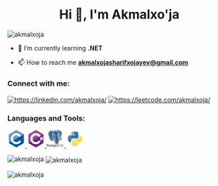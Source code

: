 <h1 align="center">Hi 👋, I'm Akmalxo'ja</h1>
<p align="left"> <img src="https://komarev.com/ghpvc/?username=akmalxoja&label=Profile%20views&color=0e75b6&style=flat" alt="akmalxoja" /> </p>

- 🌱 I’m currently learning **.NET**

- 📫 How to reach me **akmalxojasharifxojayev@gmail.com**

<h3 align="left">Connect with me:</h3>
<p align="left">
<a href="https://linkedin.com/in/https://linkedin.com/akmalxoja/" target="blank"><img align="center" src="https://raw.githubusercontent.com/rahuldkjain/github-profile-readme-generator/master/src/images/icons/Social/linked-in-alt.svg" alt="https://linkedin.com/akmalxoja/" height="30" width="40" /></a>
<a href="https://www.leetcode.com/https://leetcode.com/akmalxoja/" target="blank"><img align="center" src="https://raw.githubusercontent.com/rahuldkjain/github-profile-readme-generator/master/src/images/icons/Social/leet-code.svg" alt="https://leetcode.com/akmalxoja/" height="30" width="40" /></a>
</p>

<h3 align="left">Languages and Tools:</h3>
<p align="left"> <a href="https://www.cprogramming.com/" target="_blank" rel="noreferrer"> <img src="https://raw.githubusercontent.com/devicons/devicon/master/icons/c/c-original.svg" alt="c" width="40" height="40"/> </a> <a href="https://www.w3schools.com/cs/" target="_blank" rel="noreferrer"> <img src="https://raw.githubusercontent.com/devicons/devicon/master/icons/csharp/csharp-original.svg" alt="csharp" width="40" height="40"/> </a> <a href="https://www.postgresql.org" target="_blank" rel="noreferrer"> <img src="https://raw.githubusercontent.com/devicons/devicon/master/icons/postgresql/postgresql-original-wordmark.svg" alt="postgresql" width="40" height="40"/> </a> <a href="https://www.python.org" target="_blank" rel="noreferrer"> <img src="https://raw.githubusercontent.com/devicons/devicon/master/icons/python/python-original.svg" alt="python" width="40" height="40"/> </a> </p>

<p><img align="left" src="https://github-readme-stats.vercel.app/api/top-langs?username=akmalxoja&show_icons=true&locale=en&layout=compact" alt="akmalxoja" /></p>

<p>&nbsp;<img align="center" src="https://github-readme-stats.vercel.app/api?username=akmalxoja&show_icons=true&locale=en" alt="akmalxoja" /></p>

<p><img align="center" src="https://github-readme-streak-stats.herokuapp.com/?user=akmalxoja&" alt="akmalxoja" /></p>

